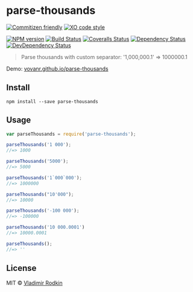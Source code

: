 # parse-thousands

[![Commitizen friendly][commitizen-image]][commitizen-url]
[![XO code style][codestyle-image]][codestyle-url]

[![NPM version][npm-image]][npm-url]
[![Build Status][travis-image]][travis-url]
[![Coveralls Status][coveralls-image]][coveralls-url]
[![Dependency Status][depstat-image]][depstat-url]
[![DevDependency Status][depstat-dev-image]][depstat-dev-url]

> Parse thousands with custom separator: '1,000,000.1' => 1000000.1

Demo: [vovanr.github.io/parse-thousands][demo]

## Install

```
npm install --save parse-thousands
```

## Usage

```js
var parseThousands = require('parse-thousands');

parseThousands('1 000');
//=> 1000

parseThousands('5000');
//=> 5000

parseThousands('1`000`000');
//=> 1000000

parseThousands("10'000");
//=> 10000

parseThousands('-100 000');
//=> -100000

parseThousands('10 000.0001')
//=> 10000.0001

parseThousands();
//=> ''
```

## License
MIT © [Vladimir Rodkin](https://github.com/VovanR)

[demo]: http://vovanr.github.io/parse-thousands

[commitizen-url]: http://commitizen.github.io/cz-cli/
[commitizen-image]: https://img.shields.io/badge/commitizen-friendly-brightgreen.svg?style=flat-square

[codestyle-url]: https://github.com/sindresorhus/xo
[codestyle-image]: https://img.shields.io/badge/code_style-XO-5ed9c7.svg?style=flat-square

[npm-url]: https://npmjs.org/package/parse-thousands
[npm-image]: http://img.shields.io/npm/v/parse-thousands.svg?style=flat-square

[travis-url]: https://travis-ci.org/VovanR/parse-thousands
[travis-image]: http://img.shields.io/travis/VovanR/parse-thousands.svg?style=flat-square

[coveralls-url]: https://coveralls.io/r/VovanR/parse-thousands
[coveralls-image]: http://img.shields.io/coveralls/VovanR/parse-thousands.svg?style=flat-square

[depstat-url]: https://david-dm.org/VovanR/parse-thousands
[depstat-image]: https://david-dm.org/VovanR/parse-thousands.svg?style=flat-square

[depstat-dev-url]: https://david-dm.org/VovanR/parse-thousands
[depstat-dev-image]: https://david-dm.org/VovanR/parse-thousands/dev-status.svg?style=flat-square
